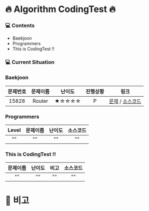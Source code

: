 # 🔥 Algorithm CodingTest 🔥 


### 💻 Contents 

 + Baekjoon</h1>
 + Programmers
 + This is CodingTest !!


### 💻 Current Situation

<h3>Baekjoon</h3>

| 문제번호 | 문제이름 | 난이도 | 진행상황 | 링크 |
| :---: | :---: | :---: | :---: | :---: |
| 15828 | Router | ★☆☆☆☆ | P | [문제](https://www.acmicpc.net/problem/15828) / [소스코드](https://kdt-gitlab.elice.io/WI/algorithm-codingtest/-/blob/master/Baekjoon/15828.py) |


<h3>Programmers</h3>

| Level | 문제이름 | 난이도 | 소스코드 |
| :---: | :---: | :---: | :---: |
| "" | "" | "" | "" |

<h3>This is CodingTest !!</h3>

| 문제이름 | 난이도 | 비고 | 소스코드 |
| :---: | :---: | :---: | :---: |
| "" | "" | "" | "" |

# 📢 비고
